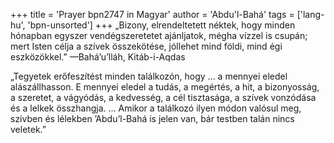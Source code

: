+++
title = 'Prayer bpn2747 in Magyar'
author = 'Abdu'l-Bahá'
tags = ['lang-hu', 'bpn-unsorted']
+++
„Bizony, elrendeltetett néktek, hogy minden hónapban egyszer vendégszeretetet ajánljatok, mégha vízzel is csupán; mert Isten célja a szívek összekötése, jóllehet mind földi, mind égi eszközökkel.” —Bahá’u’lláh, Kitáb-i-Aqdas

„Tegyetek erőfeszítést minden találkozón, hogy ... a mennyei eledel alászállhasson. E mennyei eledel a tudás, a megértés, a hit, a bizonyosság, a szeretet, a vágyódás, a kedvesség, a cél tisztasága, a szívek vonzódása és a lelkek összhangja. ... Amikor a találkozó ilyen módon valósul meg, szívben és lélekben ’Abdu’l-Bahá is jelen van, bár testben talán nincs veletek.”

